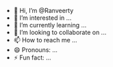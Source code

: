 - 👋 Hi, I’m @Ranveerty
- 👀 I’m interested in ...
- 🌱 I’m currently learning ...
- 💞️ I’m looking to collaborate on ...
- 📫 How to reach me ...
- 😄 Pronouns: ...
- ⚡ Fun fact: ...

<!---
Ranveerty/Ranveerty is a ✨ special ✨ repository because its `README.md` (this file) appears on your GitHub profile.
You can click the Preview link to take a look at your changes.
--->
